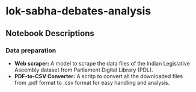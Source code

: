 # lok-sabha-debates-analysis

## Notebook Descriptions
### Data preparation
- **Web scraper:** A model to scrape the data files of the Indian Legislative Aseembly dataset from Parliament Digital Library (PDL).
- **PDF-to-CSV Converter:** A scritp to convert all the downloaded files from .pdf format to .csv format for easy handling and analysis. 
